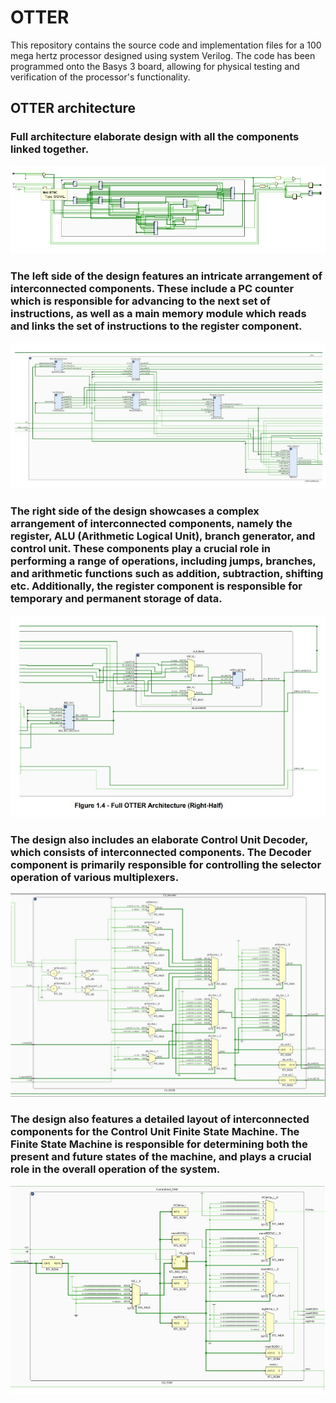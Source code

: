 # OTTER
This repository contains the source code and implementation files for a 100 mega hertz processor designed using system Verilog. The code has been programmed onto the Basys 3 board, allowing for physical testing and verification of the processor's functionality.

## OTTER architecture

### Full architecture elaborate design with all the components linked together.
![full architecture image with all the components linked together](otter-archi-files/OTTER-(full-architecture).png)

### The left side of the design features an intricate arrangement of interconnected components. These include a PC counter which is responsible for advancing to the next set of instructions, as well as a main memory module which reads and links the set of instructions to the register component.
![left half of the architecture image with components](otter-archi-files/OTTER-(left-half).png)

### The right side of the design showcases a complex arrangement of interconnected components, namely the register, ALU (Arithmetic Logical Unit), branch generator, and control unit. These components play a crucial role in performing a range of operations, including jumps, branches, and arithmetic functions such as addition, subtraction, shifting etc. Additionally, the register component is responsible for temporary and permanent storage of data.
![Right half of the architecture image with components](otter-archi-files/OTTER-(right-half).png)

### The design also includes an elaborate Control Unit Decoder, which consists of interconnected components. The Decoder component is primarily responsible for controlling the selector operation of various multiplexers. 
![Elaborate design of decoder with all the components](otter-archi-files/control-unit-Decoder.png)

### The design also features a detailed layout of interconnected components for the Control Unit Finite State Machine. The Finite State Machine is responsible for determining both the present and future states of the machine, and plays a crucial role in the overall operation of the system. 
![Elaborate design of FSM with all the components](otter-archi-files/control-unit-FSM.png)
